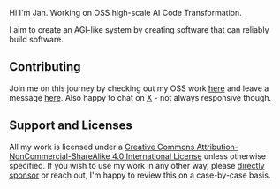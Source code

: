 Hi I'm Jan. Working on OSS high-scale AI Code Transformation.

I aim to create an AGI-like system by creating software that can reliably build software.

## Contributing

Join me on this journey by checking out my OSS work [here](https://github.com/janwilmake?tab=repositories) and leave a message [here](https://github.com/janwilmake/janwilmake/discussions). Also happy to chat on [X](https://x.com/janwilmake) - not always responsive though.

## Support and Licenses

All my work is licensed under a [Creative Commons Attribution-NonCommercial-ShareAlike 4.0 International License](https://creativecommons.org/licenses/by-nc-sa/4.0/) unless otherwise specified. If you wish to use my work in any other way, please [directly sponsor](https://github.com/sponsors/janwilmake) or reach out, I'm happy to review this on a case-by-case basis.
